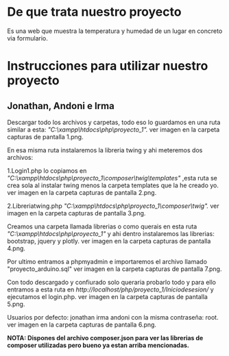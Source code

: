 # De que trata nuestro proyecto
Es una web que muestra la temperatura y humedad de un lugar en concreto via formulario.

# Instrucciones para utilizar nuestro proyecto 
## Jonathan, Andoni e Irma

Descargar todo los archivos y carpetas, todo eso lo guardamos en una ruta similar a esta: *"C:\xampp\htdocs\php\proyecto_1".*
ver imagen en la carpeta capturas de pantalla 1.png.

En esa misma ruta instalaremos la libreria twing y ahi meteremos dos archivos:

  1.Login1.php lo copiamos en *"C:\xampp\htdocs\php\proyecto_1\composer\twig\templates"* ,esta ruta se crea sola al instalar twing menos la   carpeta templates que la he creado yo.
  ver imagen en la carpeta capturas de pantalla 2.png.
  
  2.Libreriatwing.php *"C:\xampp\htdocs\php\proyecto_1\composer\twig".*
  ver imagen en la carpeta capturas de pantalla 3.png.
  
Creamos una carpeta llamada librerias o como querais en esta ruta *"C:\xampp\htdocs\php\proyecto_1"* y ahi dentro instalaremos las librerias: bootstrap, jquery y plotly.
ver imagen en la carpeta capturas de pantalla 4.png.

Por ultimo entramos a phpmyadmin e importaremos el archivo llamado "proyecto_arduino.sql"
ver imagen en la carpeta capturas de pantalla 7.png.

Con todo descargado y confiurado solo queraria probarlo todo y para ello entramos a esta ruta en *http://localhost/php/proyecto_1/Iniciodesesion/* y ejecutamos el login.php.
ver imagen en la carpeta capturas de pantalla 5.png.

Usuarios por defecto:
jonathan
irma
andoni
con la misma contraseña: root.
ver imagen en la carpeta capturas de pantalla 6.png.

**NOTA: Dispones del archivo composer.json para ver las librerias de composer utilizadas pero bueno ya estan arriba mencionadas.**
